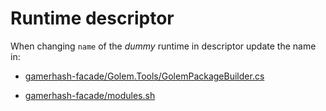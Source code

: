 # Runtime descriptor

When changing `name` of the _dummy_ runtime in descriptor update the name in:

- [gamerhash-facade/Golem.Tools/GolemPackageBuilder.cs](https://github.com/golemfactory/gamerhash-facade/blob/d99ec9399262ab0a2c533a6642ae293935861152/Golem.Tools/GolemPackageBuilder.cs#L81C24-L81C24)

- [gamerhash-facade/modules.sh](https://github.com/golemfactory/gamerhash-facade/blob/d99ec9399262ab0a2c533a6642ae293935861152/modules.sh#L20)
